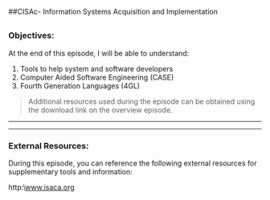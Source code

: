 ##CISAc- Information Systems Acquisition and Implementation
##
### Objectives:

At the end of this episode, I will be able to understand:

1. Tools to help system and software developers
2. Computer Aided Software Engineering (CASE)
3. Fourth Generation Languages (4GL)
	

>Additional resources used during the episode can be obtained using the download link on the overview episode.

-----------------------------------------------------------






-----------------------------------------------------------
### External Resources:

During this episode, you can reference the following external resources for supplementary tools and information:

http:\www.isaca.org
